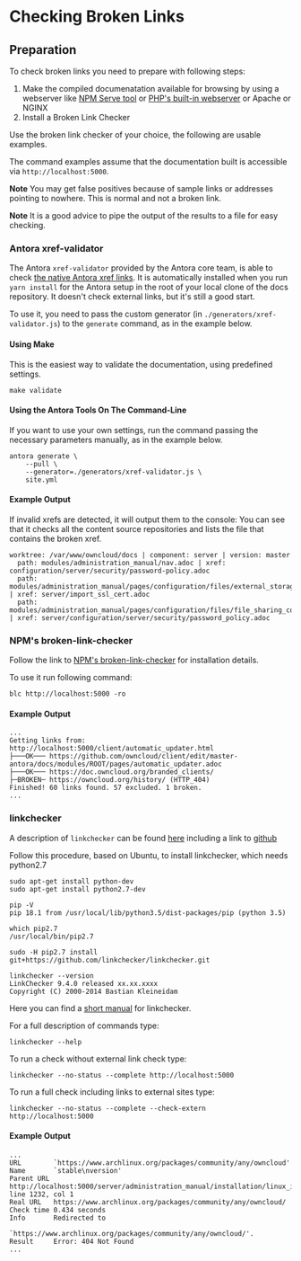 # Checking Broken Links

## Preparation

To check broken links you need to prepare with following steps:

1. Make the compiled documenatation available for browsing by using a webserver like 
   [NPM Serve tool](https://www.npmjs.com/package/serve) or [PHP's built-in webserver](https://secure.php.net/manual/en/features.commandline.webserver.php) or Apache or NGINX 
2. Install a Broken Link Checker

Use the broken link checker of your choice, the following are usable examples.

The command examples assume that the documentation built is accessible via ``http://localhost:5000``.

**Note** You may get false positives because of sample links or addresses pointing to nowhere. 
This is normal and not a broken link.

**Note** It is a good advice to pipe the output of the results to a file for easy checking.

### Antora xref-validator

The Antora ``xref-validator`` provided by the Antora core team, is able to check [the native Antora xref links](https://docs.antora.org/antora/1.0/asciidoc/page-to-page-xref/#xref-and-page-id-anatomy).
It is automatically installed when you run ``yarn install`` for the Antora setup in the root of your local clone of the docs repository. It doesn't check external links, but it's still a good start.

To use it, you need to pass the custom generator (in `./generators/xref-validator.js`) to the `generate` command, as in the example below.

#### Using Make

This is the easiest way to validate the documentation, using predefined settings.

```
make validate
```

#### Using the Antora Tools On The Command-Line

If you want to use your own settings, run the command passing the necessary parameters manually, as in the example below.

```console
antora generate \
    --pull \
    --generator=./generators/xref-validator.js \
    site.yml
```

#### Example Output

If invalid xrefs are detected, it will output them to the console:
You can see that it checks all the content source repositories and lists the file that contains the broken xref.

```console
worktree: /var/www/owncloud/docs | component: server | version: master
  path: modules/administration_manual/nav.adoc | xref: configuration/server/security/password-policy.adoc
  path: modules/administration_manual/pages/configuration/files/external_storage_configuration_gui.adoc | xref: server/import_ssl_cert.adoc
  path: modules/administration_manual/pages/configuration/files/file_sharing_configuration.adoc | xref: server/configuration/server/security/password_policy.adoc
```

### NPM's broken-link-checker

Follow the link to [NPM's broken-link-checker](https://www.npmjs.com/package/broken-link-checker) for installation details.

To use it run following command:

``blc http://localhost:5000 -ro``

#### Example Output

```
...
Getting links from: http://localhost:5000/client/automatic_updater.html
├───OK─── https://github.com/owncloud/client/edit/master-antora/docs/modules/ROOT/pages/automatic_updater.adoc
├───OK─── https://doc.owncloud.org/branded_clients/
├─BROKEN─ https://owncloud.org/history/ (HTTP_404)
Finished! 60 links found. 57 excluded. 1 broken.
...
```

### linkchecker

A description of ``linkchecker`` can be found [here](https://linkchecker.github.io/linkchecker/index.html) including a link to [github](https://github.com/linkchecker/linkchecker/)

Follow this procedure, based on Ubuntu, to install linkchecker, which needs python2.7

```console
sudo apt-get install python-dev
sudo apt-get install python2.7-dev

pip -V
pip 18.1 from /usr/local/lib/python3.5/dist-packages/pip (python 3.5)

which pip2.7
/usr/local/bin/pip2.7

sudo -H pip2.7 install git+https://github.com/linkchecker/linkchecker.git

linkchecker --version
LinkChecker 9.4.0 released xx.xx.xxxx
Copyright (C) 2000-2014 Bastian Kleineidam

```
Here you can find a [short manual](https://linkchecker.github.io/linkchecker/man1/linkchecker.1.html) for linkchecker.

For a full description of commands type:

``linkchecker --help``

To run a check without external link check type:

``linkchecker --no-status --complete http://localhost:5000``

To run a full check including links to external sites type:

``linkchecker --no-status --complete --check-extern http://localhost:5000``

#### Example Output

```
...
URL        `https://www.archlinux.org/packages/community/any/owncloud'
Name       `stable\nversion'
Parent URL http://localhost:5000/server/administration_manual/installation/linux_installation.html, line 1232, col 1
Real URL   https://www.archlinux.org/packages/community/any/owncloud/
Check time 0.434 seconds
Info       Redirected to
           `https://www.archlinux.org/packages/community/any/owncloud/'.
Result     Error: 404 Not Found
...
```
